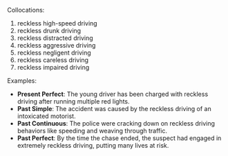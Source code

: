 Collocations:
1. reckless high-speed driving
2. reckless drunk driving
3. reckless distracted driving
4. reckless aggressive driving
5. reckless negligent driving
6. reckless careless driving
7. reckless impaired driving

Examples:
- **Present Perfect**: The young driver has been charged with reckless driving after running multiple red lights.
- **Past Simple**: The accident was caused by the reckless driving of an intoxicated motorist.
- **Past Continuous**: The police were cracking down on reckless driving behaviors like speeding and weaving through traffic.
- **Past Perfect**: By the time the chase ended, the suspect had engaged in extremely reckless driving, putting many lives at risk.